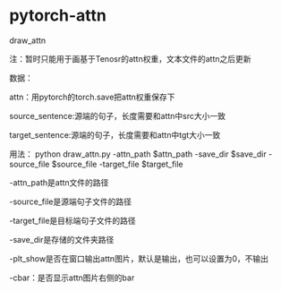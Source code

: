 # pytorch-attn
draw_attn

注：暂时只能用于画基于Tenosr的attn权重，文本文件的attn之后更新

数据：

attn：用pytorch的torch.save把attn权重保存下

source_sentence:源端的句子，长度需要和attn中src大小一致

target_sentence:源端的句子，长度需要和attn中tgt大小一致


用法：
python draw_attn.py -attn_path $attn_path -save_dir $save_dir -source_file $source_file -target_file $target_file

-attn_path是attn文件的路径

-source_file是源端句子文件的路径

-target_file是目标端句子文件的路径

-save_dir是存储的文件夹路径

-plt_show是否在窗口输出attn图片，默认是输出，也可以设置为0，不输出

-cbar：是否显示attn图片右侧的bar

